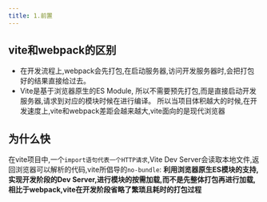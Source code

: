 ```yaml
---
title: 1.前置
---
```

## vite和webpack的区别
- 在开发流程上,webpack会先打包,在启动服务器,访问开发服务器时,会把打包好的结果直接给过去。
- Vite是基于浏览器原生的ES Module, 所以不需要预先打包,而是直接启动开发服务器,请求到对应的模块时候在进行编译。
所以当项目体积越大的时候,在开发速度上,vite和webpack差距会越来越大,vite面向的是现代浏览器

## 为什么快
在vite项目中,一个`import语句代表一个HTTP请求`,Vite Dev Server会读取本地文件,返回浏览器可以解析的代码,vite所倡导的`no-bundle`: **利用浏览器原生ES模块的支持,实现开发阶段的Dev Server,进行模块的按需加载,而不是先整体打包再进行加载,相比于webpack,vite在开发阶段省略了繁琐且耗时的打包过程**